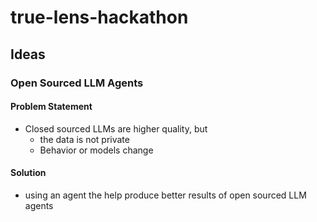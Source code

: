 # true-lens-hackathon

## Ideas
### Open Sourced LLM Agents
#### Problem Statement
- Closed sourced LLMs are higher quality, but
  - the data is not private
  - Behavior or models change
#### Solution
- using an agent the help produce better results of open sourced LLM agents

